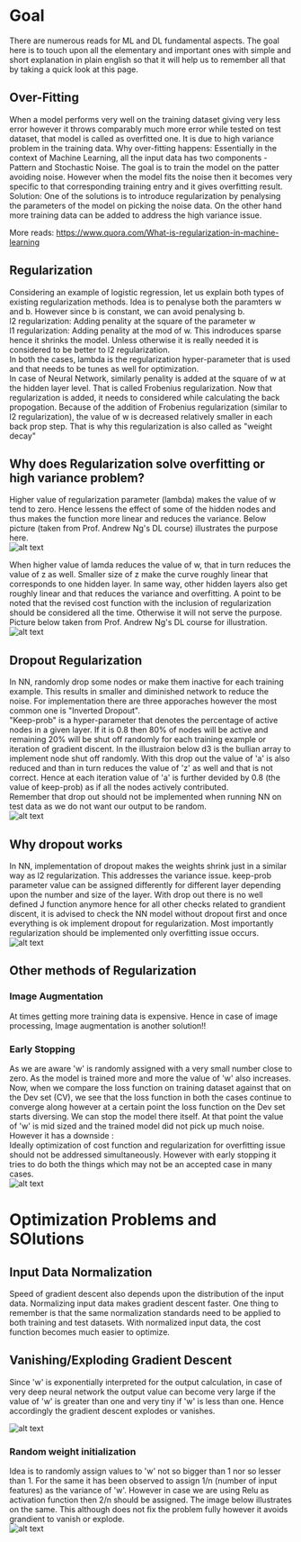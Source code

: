 # Goal #

There are numerous reads for ML and DL fundamental aspects. The goal here is to touch upon all the elementary and important ones with simple and short explanation in plain english so that it will help us to remember all that by taking a quick look at this page.  

## Over-Fitting ##
When a model performs very well on the training dataset giving very less error however it throws comparably much more error while tested on test dataset, that model is called as overfitted one. It is due to high variance problem in the training data.
Why over-fitting happens: Essentially in the context of Machine Learning, all the input data has two components - Pattern and Stochastic Noise. The goal is to train the model on the patter avoiding noise. However when the model fits the noise then it becomes very specific to that corresponding training entry and it gives overfitting result.  
Solution: One of the solutions is to introduce regularization by penalysing the parameters of the model on picking the noise data. On the other hand more training data can be added to address the high variance issue.  

More reads: https://www.quora.com/What-is-regularization-in-machine-learning  

## Regularization ##
Considering an example of logistic regression, let us explain both types of existing regularization methods. Idea is to penalyse both the paramters w and b. However since b is constant, we can avoid penalysing b.  
l2 regularization: Adding penality at the square of the parameter w  
l1 regularization: Adding penality at the mod of w. This indroduces sparse hence it shrinks the model. Unless otherwise it is really needed it is considered to be better to l2 regularization.  
In both the cases, lambda is the regularization hyper-parameter that is used and that needs to be tunes as well for optimization.  
In case of Neural Network, similarly penality is added at the square of w at the hidden layer level. That is called Frobenius regularization. Now that regularization is added, it needs to considered while calculating the back propogation. Because of the addition of Frobenius regularization (similar to l2 regularization), the value of w is decreased relatively smaller in each back prop step. That is why this regularization is also called as "weight decay"  


## Why does Regularization solve overfitting or high variance problem? ##
Higher value of regularization parameter (lambda) makes the value of w tend to zero. Hence lessens the effect of some of the hidden nodes and thus makes the function more linear and reduces the variance. Below picture (taken from Prof. Andrew Ng's DL course) illustrates the purpose here.  
![alt text](https://github.com/BPrasad123/ML_DL_Intuitions/blob/master/Bias%20and%20Variance.png)

When higher value of lamda reduces the value of w, that in turn reduces the value of z as well. Smaller size of z make the curve roughly linear that corresponds to one hidden layer. In same way, other hidden layers also get roughly linear and that reduces the variance and overfitting. A point to be noted that the revised cost function with the inclusion of regularization should be considered all the time. Otherwise it will not serve the purpose. Picture below taken from Prof. Andrew Ng's DL course for illustration.
![alt text](https://github.com/BPrasad123/ML_DL_Intuitions/blob/master/Regularization.png)  

## Dropout Regularization ##
In NN, randomly drop some nodes or make them inactive for each training example. This results in smaller and diminished network to reduce the noise. For implementation there are three apporaches however the most common one is "Inverted Dropout".  
"Keep-prob" is a hyper-parameter that denotes the percentage of active nodes in a given layer. If it is 0.8 then 80% of nodes will be active and remaining 20% will be shut off randomly for each training example or iteration of gradient discent. In the illustraion below d3 is the bullian array to implement node shut off randomly. With this drop out the value of 'a' is also reduced and than in turn reduces the value of 'z' as well and that is not correct. Hence at each iteration value of 'a' is further devided by 0.8 (the value of keep-prob) as if all the nodes actively contributed.  
Remember that drop out should not be implemented when running NN on test data as we do not want our output to be random.  
![alt text](https://github.com/BPrasad123/ML_DL_Intuitions/blob/master/Dropout%20Intuition.png)

## Why dropout works ##
In NN, implementation of dropout makes the weights shrink just in a similar way as l2 regularization. This addresses the variance issue.
keep-prob parameter value can be assigned differently for different layer depending upon the number and size of the layer. With drop out there is no well defined J function anymore hence for all other checks related to grandient discent, it is advised to check the NN model without dropout first and once everything is ok implement dropout for regularization. Most importantly regularization should be implemented only overfitting issue occurs.  
![alt text](https://github.com/BPrasad123/ML_DL_Intuitions/blob/master/Why%20dropout%20works.png)

## Other methods of Regularization ##
### Image Augmentation ###
At times getting more training data is expensive. Hence in case of image processing, Image augmentation is another solution!!  

### Early Stopping ###
As we are aware 'w' is randomly assigned with a very small number close to zero. As the model is trained more and more the value of 'w' also increases. Now, when we compare the loss function on training dataset against that on the Dev set (CV), we see that the loss function in both the cases continue to converge along however at a certain point the loss function on the Dev set starts diversing. We can stop the model there itself. At that point the value of 'w' is mid sized and the trained model did not pick up much noise. However it has a downside :  
Ideally optimization of cost function and regularization for overfitting issue should not be addressed simultaneously. However with early stopping it tries to do both the things which may not be an accepted case in many cases.  
![alt text](https://github.com/BPrasad123/ML_DL_Intuitions/blob/master/Early%20Stopping.png)


# Optimization Problems and SOlutions #


## Input Data Normalization ##
Speed of gradient descent also depends upon the distribution of the input data. Normalizing input data makes gradient descent faster. One thing to remember is that the same normalization standards need to be applied to both training and test datasets. With normalized input data, the cost function becomes much easier to optimize.  

## Vanishing/Exploding Gradient Descent ##
Since 'w' is exponentially interpreted for the output calculation, in case of very deep neural network the output value can become very large if the value of 'w' is greater than one and very tiny if 'w' is less than one. Hence accordingly the gradient descent explodes or vanishes.  

![alt text](https://github.com/BPrasad123/ML_DL_Intuitions/blob/master/Gradient%20explodes_vanishes.png)
### Random weight initialization ###
Idea is to randomly assign values to 'w' not so bigger than 1 nor so lesser than 1. For the same it has been observed to assign 1/n (number of input features) as the variance of 'w'. However in case we are using Relu as activation function then 2/n should be assigned. The image below illustrates on the same. This although does not fix the problem fully however it avoids grandient to vanish or explode.  
![alt text](https://github.com/BPrasad123/ML_DL_Intuitions/blob/master/Gradient%20explodes_vanishes%20initialization.png)
